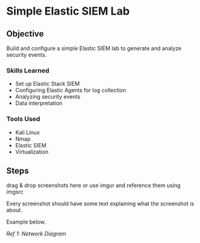 # Simple Elastic SIEM Lab

## Objective

Build and configure a simple Elastic SIEM lab to generate and analyze security events. 

### Skills Learned

- Set up Elastic Stack SIEM
- Configuring Elastic Agents for log collection
- Analyzing security events
- Data interpretation

### Tools Used

- Kali Linux
- Nmap
- Elastic SIEM
- Virtualization

## Steps
drag & drop screenshots here or use imgur and reference them using imgsrc

Every screenshot should have some text explaining what the screenshot is about.

Example below.

*Ref 1: Network Diagram*
